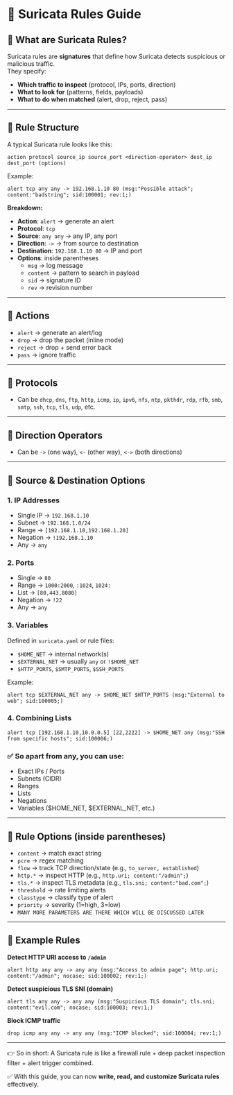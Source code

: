 # 📘 Suricata Rules Guide

## 🔹 What are Suricata Rules?
Suricata rules are **signatures** that define how Suricata detects suspicious or malicious traffic.  
They specify:  
- **Which traffic to inspect** (protocol, IPs, ports, direction)  
- **What to look for** (patterns, fields, payloads)  
- **What to do when matched** (alert, drop, reject, pass)  

---

## 🔹 Rule Structure
A typical Suricata rule looks like this:

```suricata
action protocol source_ip source_port <direction-operator> dest_ip dest_port (options)
```
Example:

```suricata
alert tcp any any -> 192.168.1.10 80 (msg:"Possible attack"; content:"badstring"; sid:100001; rev:1;)
```

**Breakdown:**
- **Action**: `alert` → generate an alert  
- **Protocol**: `tcp`  
- **Source**: `any any` → any IP, any port  
- **Direction**: `->` → from source to destination  
- **Destination**: `192.168.1.10 80` → IP and port  
- **Options**: inside parentheses 
  - `msg` → log message  
  - `content` → pattern to search in payload  
  - `sid` → signature ID  
  - `rev` → revision number  

---

## 🔹 Actions
- `alert` → generate an alert/log  
- `drop` → drop the packet (inline mode)  
- `reject` → drop + send error back  
- `pass` → ignore traffic  

---

## 🔹 Protocols
- Can be `dhcp`, `dns`, `ftp`, `http`, `icmp`, `ip`, `ipv6`, `nfs`, `ntp`, `pkthdr`, `rdp`, `rfb`, `smb`, `smtp`, `ssh`, `tcp`, `tls`, `udp`, etc.

---

## 🔹 Direction Operators
- Can be `->` (one way), `<-` (other way), `<->` (both directions)

---

## 🔹 Source & Destination Options

### 1. **IP Addresses**
- Single IP → `192.168.1.10`  
- Subnet → `192.168.1.0/24`  
- Range → `[192.168.1.10,192.168.1.20]`  
- Negation → `!192.168.1.10`  
- Any → `any`  

### 2. **Ports**
- Single → `80`  
- Range → `1000:2000`, `:1024`, `1024:`  
- List → `[80,443,8080]`  
- Negation → `!22`  
- Any → `any`  

### 3. **Variables**
Defined in `suricata.yaml` or rule files:
- `$HOME_NET` → internal network(s)  
- `$EXTERNAL_NET` → usually `any` or `!$HOME_NET`  
- `$HTTP_PORTS`, `$SMTP_PORTS`, `$SSH_PORTS`  

Example:
```suricata
alert tcp $EXTERNAL_NET any -> $HOME_NET $HTTP_PORTS (msg:"External to web"; sid:100005;)
```

### 4. **Combining Lists**
```suricata
alert tcp [192.168.1.10,10.0.0.5] [22,2222] -> $HOME_NET any (msg:"SSH from specific hosts"; sid:100006;)
```

### ✅ So apart from any, you can use:
- Exact IPs / Ports
- Subnets (CIDR)
- Ranges
- Lists
- Negations
- Variables ($HOME_NET, $EXTERNAL_NET, etc.)

---

## 🔹 Rule Options (inside parentheses)
- `content` → match exact string  
- `pcre` → regex matching  
- `flow` → track TCP direction/state (e.g., `to_server, established`)  
- `http.*` → inspect HTTP (e.g., `http.uri; content:"/admin";`)  
- `tls.*` → inspect TLS metadata (e.g., `tls.sni; content:"bad.com";`)  
- `threshold` → rate limiting alerts  
- `classtype` → classify type of alert  
- `priority` → severity (1=high, 3=low)
- `MANY MORE PARAMETERS ARE THERE WHICH WILL BE DISCUSSED LATER`

---

## 🔹 Example Rules
**Detect HTTP URI access to `/admin`**
```suricata
alert http any any -> any any (msg:"Access to admin page"; http.uri; content:"/admin"; nocase; sid:100002; rev:1;)
```

**Detect suspicious TLS SNI (domain)**
```suricata
alert tls any any -> any any (msg:"Suspicious TLS domain"; tls.sni; content:"evil.com"; nocase; sid:100003; rev:1;)
```

**Block ICMP traffic**
```suricata
drop icmp any any -> any any (msg:"ICMP blocked"; sid:100004; rev:1;)
```

---
👉 So in short: A Suricata rule is like a firewall rule + deep packet inspection filter + alert trigger combined.

✅ With this guide, you can now **write, read, and customize Suricata rules** effectively.  
